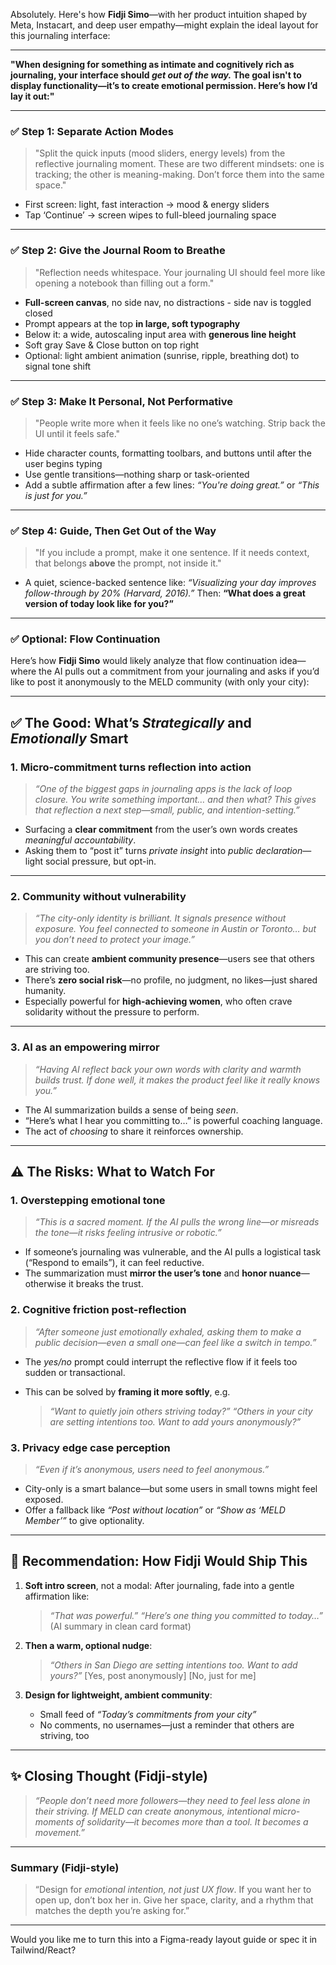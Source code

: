 Absolutely. Here's how **Fidji Simo**—with her product intuition shaped by Meta, Instacart, and deep user empathy—might explain the ideal layout for this journaling interface:

---

**"When designing for something as intimate and cognitively rich as journaling, your interface should *get out of the way.* The goal isn't to display functionality—it’s to create emotional permission. Here’s how I’d lay it out:"**

---

### ✅ **Step 1: Separate Action Modes**

> "Split the quick inputs (mood sliders, energy levels) from the reflective journaling moment. These are two different mindsets: one is tracking; the other is meaning-making. Don’t force them into the same space."

* First screen: light, fast interaction → mood & energy sliders
* Tap ‘Continue’ → screen wipes to full-bleed journaling space

---

### ✅ **Step 2: Give the Journal Room to Breathe**

> "Reflection needs whitespace. Your journaling UI should feel more like opening a notebook than filling out a form."

* **Full-screen canvas**, no side nav, no distractions - side nav is toggled closed
* Prompt appears at the top **in large, soft typography**
* Below it: a wide, autoscaling input area with **generous line height**
* Soft gray Save & Close button on top right
* Optional: light ambient animation (sunrise, ripple, breathing dot) to signal tone shift

---

### ✅ **Step 3: Make It Personal, Not Performative**

> "People write more when it feels like no one’s watching. Strip back the UI until it feels safe."

* Hide character counts, formatting toolbars, and buttons until after the user begins typing
* Use gentle transitions—nothing sharp or task-oriented
* Add a subtle affirmation after a few lines: *“You're doing great.”* or *“This is just for you.”*

---

### ✅ **Step 4: Guide, Then Get Out of the Way**

> "If you include a prompt, make it one sentence. If it needs context, that belongs **above** the prompt, not inside it."

* A quiet, science-backed sentence like:
  *“Visualizing your day improves follow-through by 20% (Harvard, 2016).”*
  Then:
  **“What does a great version of today look like for you?”**

---

### ✅ **Optional: Flow Continuation**

Here’s how **Fidji Simo** would likely analyze that flow continuation idea—where the AI pulls out a commitment from your journaling and asks if you’d like to post it anonymously to the MELD community (with only your city):

---

## ✅ The Good: What’s *Strategically* and *Emotionally* Smart

### 1. **Micro-commitment turns reflection into action**

> *“One of the biggest gaps in journaling apps is the lack of loop closure. You write something important… and then what? This gives that reflection a next step—small, public, and intention-setting.”*

* Surfacing a **clear commitment** from the user’s own words creates *meaningful accountability*.
* Asking them to “post it” turns *private insight* into *public declaration*—light social pressure, but opt-in.

---

### 2. **Community without vulnerability**

> *“The city-only identity is brilliant. It signals presence without exposure. You feel connected to someone in Austin or Toronto… but you don’t need to protect your image.”*

* This can create **ambient community presence**—users see that others are striving too.
* There’s **zero social risk**—no profile, no judgment, no likes—just shared humanity.
* Especially powerful for **high-achieving women**, who often crave solidarity without the pressure to perform.

---

### 3. **AI as an empowering mirror**

> *“Having AI reflect back your own words with clarity and warmth builds trust. If done well, it makes the product feel like it really *knows you.*”*

* The AI summarization builds a sense of being *seen*.
* “Here’s what I hear you committing to…” is powerful coaching language.
* The act of *choosing* to share it reinforces ownership.

---

## ⚠️ The Risks: What to Watch For

### 1. **Overstepping emotional tone**

> *“This is a sacred moment. If the AI pulls the wrong line—or misreads the tone—it risks feeling intrusive or robotic.”*

* If someone’s journaling was vulnerable, and the AI pulls a logistical task (“Respond to emails”), it can feel reductive.
* The summarization must **mirror the user’s tone** and **honor nuance**—otherwise it breaks the trust.

### 2. **Cognitive friction post-reflection**

> *“After someone just emotionally exhaled, asking them to make a public decision—even a small one—can feel like a switch in tempo.”*

* The *yes/no* prompt could interrupt the reflective flow if it feels too sudden or transactional.
* This can be solved by **framing it more softly**, e.g.

  > *“Want to quietly join others striving today?”*
  > *“Others in your city are setting intentions too. Want to add yours anonymously?”*

### 3. **Privacy edge case perception**

> *“Even if it’s anonymous, users need to *feel* anonymous.”*

* City-only is a smart balance—but some users in small towns might feel exposed.
* Offer a fallback like *“Post without location”* or *“Show as ‘MELD Member’”* to give optionality.

---

## 🚀 Recommendation: How Fidji Would Ship This

1. **Soft intro screen**, not a modal:
   After journaling, fade into a gentle affirmation like:

   > *“That was powerful.”*
   > *“Here’s one thing you committed to today…”*
   > (AI summary in clean card format)

2. **Then a warm, optional nudge**:

   > *“Others in San Diego are setting intentions too. Want to add yours?”*
   > \[Yes, post anonymously] \[No, just for me]

3. **Design for lightweight, ambient community**:

   * Small feed of *“Today’s commitments from your city”*
   * No comments, no usernames—just a reminder that others are striving, too

---

## ✨ Closing Thought (Fidji-style)

> *“People don’t need more followers—they need to feel less alone in their striving. If MELD can create anonymous, intentional micro-moments of solidarity—it becomes more than a tool. It becomes a movement.”*

---

### Summary (Fidji-style)

> “Design for *emotional intention, not just UX flow*. If you want her to open up, don’t box her in. Give her space, clarity, and a rhythm that matches the depth you’re asking for.”

---

Would you like me to turn this into a Figma-ready layout guide or spec it in Tailwind/React?
